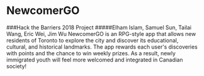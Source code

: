 # NewcomerGO
###Hack the Barriers 2018 Project
#####Elham Islam, Samuel Sun, Tailai Wang, Eric Wei, Jim Wu
NewcomerGO is an RPG-style app that allows new residents of Toronto to explore the city and discover its educational, cultural, and historical landmarks. The app rewards each user's discoveries with points and the chance to win weekly prizes. As a result, newly immigrated youth will feel more welcomed and integrated in Canadian society!
